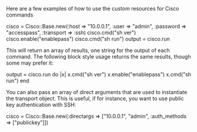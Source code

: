 
Here are a few examples of how to use the custom resources for Cisco commands

cisco = Cisco::Base.new(:host => "10.0.0.1", :user => "admin", :password => "accesspass", :transport => :ssh)
cisco.cmd("sh ver")
cisco.enable("enablepass")
cisco.cmd("sh run")
output = cisco.run

This will return an array of results, one string for the output of each command. The
following block style usage returns the same results, though some may prefer it:

output = cisco.run do |x|
	x.cmd("sh ver")
	x.enable("enablepass")
	x.cmd("sh run")
end



You can also pass an array of direct arguments that are used to instantiate the transport object. 
This is useful, if for instance, you want to use public key authentication with SSH:

cisco = Cisco::Base.new(:directargs => ["10.0.0.1", "admin", :auth_methods => ["publickey"]])